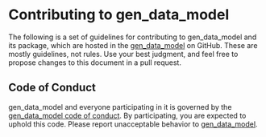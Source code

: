 # Contributing to gen_data_model

The following is a set of guidelines for contributing to gen_data_model and its package, which are hosted in the [gen_data_model](https://github.com/vroncevic/gen_data_model) on GitHub. These are mostly guidelines, not rules. Use your best judgment, and feel free to propose changes to this document in a pull request.

## Code of Conduct

gen_data_model and everyone participating in it is governed by the [gen_data_model code of conduct](CODE_OF_CONDUCT.md). By participating, you are expected to uphold this code. Please report unacceptable behavior to [gen_data_model](mailto:elektron.ronca@gmail.com).

